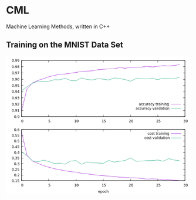 # CML

Machine Learning Methods, written in C++

## Training on the MNIST Data Set

![](img/accuracy_and_cost_vs_epochs.png)
